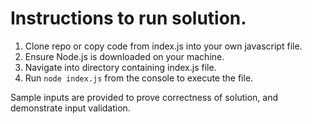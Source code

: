 # Instructions to run solution.

1. Clone repo or copy code from index.js into your own javascript file.
2. Ensure Node.js is downloaded on your machine.
3. Navigate into directory containing index.js file.
4. Run `node index.js` from the console to execute the file.

Sample inputs are provided to prove correctness of solution, and demonstrate input validation.